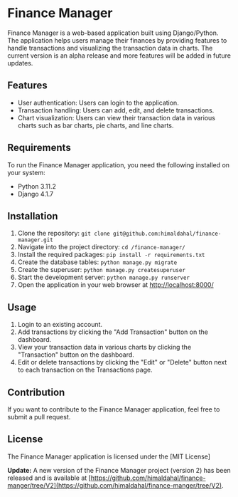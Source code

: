 Finance Manager
===============

Finance Manager is a web-based application built using Django/Python. The application helps users manage their finances by providing features to handle transactions and visualizing the transaction data in charts. The current version is an alpha release and more features will be added in future updates.

Features
--------

*   User authentication: Users can login to the application.
*   Transaction handling: Users can add, edit, and delete transactions.
*   Chart visualization: Users can view their transaction data in various charts such as bar charts, pie charts, and line charts.

Requirements
------------

To run the Finance Manager application, you need the following installed on your system:

*   Python 3.11.2
*   Django 4.1.7

Installation
------------

1.  Clone the repository: `git clone git@github.com:himaldahal/finance-manager.git`
2.  Navigate into the project directory: `cd /finance-manager/`
3.  Install the required packages: `pip install -r requirements.txt`
4.  Create the database tables: `python manage.py migrate`
5.  Create the superuser: `python manage.py createsuperuser`
6.  Start the development server: `python manage.py runserver`
7.  Open the application in your web browser at [http://localhost:8000/](http://localhost:8000/)

Usage
-----

1.  Login to an existing account.
2.  Add transactions by clicking the "Add Transaction" button on the dashboard.
3.  View your transaction data in various charts by clicking the "Transaction" button on the dashboard.
4.  Edit or delete transactions by clicking the "Edit" or "Delete" button next to each transaction on the Transactions page.

Contribution
------------

If you want to contribute to the Finance Manager application, feel free to submit a pull request.

License
-------

The Finance Manager application is licensed under the [MIT License]

**Update:** A new version of the Finance Manager project (version 2) has been released and is available at [https://github.com/himaldahal/finance-manger/tree/V2](https://github.com/himaldahal/finance-manger/tree/V2).
